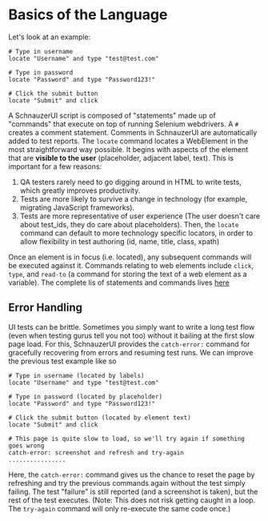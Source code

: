 # Basics of the Language

Let's look at an example:
```SchnauzerUI
# Type in username
locate "Username" and type "test@test.com"

# Type in password
locate "Password" and type "Password123!"

# Click the submit button
locate "Submit" and click
```
A SchnauzerUI script is composed of "statements" made up of "commands" that execute on top of running Selenium webdrivers.
A `#` creates a comment statement. Comments in SchnauzerUI are automatically added to test reports.
The `locate` command locates a WebElement in the most straightforward way possible. It begins with
aspects of the element that are __visible to the user__ (placeholder, adjacent label, text). This is important for a few reasons:

1. QA testers rarely need to go digging around in HTML to write tests, which greatly improves productivity.
2. Tests are more likely to survive a change in technology (for example, migrating JavaScript frameworks).
3. Tests are more representative of user experience (The user doesn't care about test_ids, they do care about placeholders).
Then, the `locate` command can default to more technology specific locators, in order to allow flexibility in
test authoring (id, name, title, class, xpath)

Once an element is in focus (i.e. located), any subsequent commands will be executed against it. Commands relating
to web elements include `click`, `type`, and `read-to` (a command for storing the text of a web element as a variable).
The complete lis of statements and commands lives [here](statements_and_commands.md)

## Error Handling
UI tests can be brittle. Sometimes you simply want to write a long
test flow (even when testing gurus tell you not too) without it bailing at the first slow page load. For this, SchnauzerUI
provides the `catch-error:` command for gracefully recovering from errors and resuming test runs. We can improve the
previous test example like so
```SchnauzerUI
# Type in username (located by labels)
locate "Username" and type "test@test.com"

# Type in password (located by placeholder)
locate "Password" and type "Password123!"

# Click the submit button (located by element text)
locate "Submit" and click

# This page is quite slow to load, so we'll try again if something goes wrong
catch-error: screenshot and refresh and try-again
................
```
Here, the `catch-error:` command gives us the chance to reset the page by refreshing
and try the previous commands again without the test simply failing. The test "failure"
is still reported (and a screenshot is taken), but the rest of the test executes.
(Note: This does not risk getting caught in a loop. The `try-again` command will only re-execute
the same code once.)